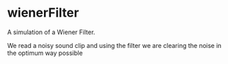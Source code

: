 # wienerFilter

A simulation of a Wiener Filter. 

We read a noisy sound clip and using the filter we are clearing the noise in the optimum way possible
